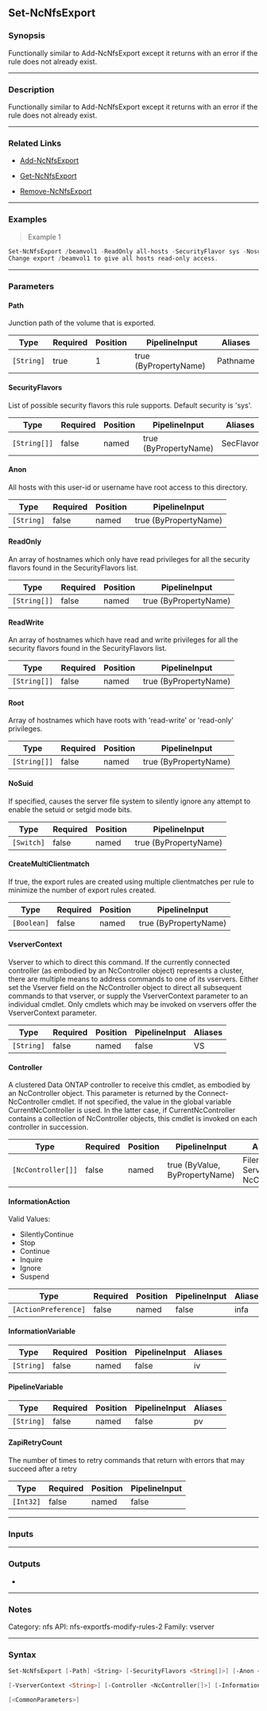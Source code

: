 Set-NcNfsExport
---------------

### Synopsis
Functionally similar to Add-NcNfsExport except it returns with an error if the rule does not already exist.

---

### Description

Functionally similar to Add-NcNfsExport except it returns with an error if the rule does not already exist.

---

### Related Links
* [Add-NcNfsExport](Add-NcNfsExport)

* [Get-NcNfsExport](Get-NcNfsExport)

* [Remove-NcNfsExport](Remove-NcNfsExport)

---

### Examples
> Example 1

```PowerShell
Set-NcNfsExport /beamvol1 -ReadOnly all-hosts -SecurityFlavor sys -Nosuid
Change export /beamvol1 to give all hosts read-only access.
```

---

### Parameters
#### **Path**
Junction path of the volume that is exported.

|Type      |Required|Position|PipelineInput        |Aliases |
|----------|--------|--------|---------------------|--------|
|`[String]`|true    |1       |true (ByPropertyName)|Pathname|

#### **SecurityFlavors**
List of possible security flavors this rule supports. Default security is 'sys'.

|Type        |Required|Position|PipelineInput        |Aliases  |
|------------|--------|--------|---------------------|---------|
|`[String[]]`|false   |named   |true (ByPropertyName)|SecFlavor|

#### **Anon**
All hosts with this user-id or username have root access to this directory.

|Type      |Required|Position|PipelineInput        |
|----------|--------|--------|---------------------|
|`[String]`|false   |named   |true (ByPropertyName)|

#### **ReadOnly**
An array of hostnames which only have read privileges for all the security flavors found in the SecurityFlavors list.

|Type        |Required|Position|PipelineInput        |
|------------|--------|--------|---------------------|
|`[String[]]`|false   |named   |true (ByPropertyName)|

#### **ReadWrite**
An array of hostnames which have read and write privileges for all the security flavors found in the SecurityFlavors list.

|Type        |Required|Position|PipelineInput        |
|------------|--------|--------|---------------------|
|`[String[]]`|false   |named   |true (ByPropertyName)|

#### **Root**
Array of hostnames which have roots with 'read-write' or 'read-only' privileges.

|Type        |Required|Position|PipelineInput        |
|------------|--------|--------|---------------------|
|`[String[]]`|false   |named   |true (ByPropertyName)|

#### **NoSuid**
If specified, causes the server file system to silently ignore any attempt to enable the setuid or setgid mode bits.

|Type      |Required|Position|PipelineInput        |
|----------|--------|--------|---------------------|
|`[Switch]`|false   |named   |true (ByPropertyName)|

#### **CreateMultiClientmatch**
If true, the export rules are created using multiple clientmatches per rule to minimize the number of export rules created.

|Type       |Required|Position|PipelineInput        |
|-----------|--------|--------|---------------------|
|`[Boolean]`|false   |named   |true (ByPropertyName)|

#### **VserverContext**
Vserver to which to direct this command.  If the currently connected controller (as embodied by an NcController object) represents a cluster, there are multiple means to address commands to one of its vservers.  Either set the Vserver field on the NcController object to direct all subsequent commands to that vserver, or supply the VserverContext parameter to an individual cmdlet.  Only cmdlets which may be invoked on vservers offer the VserverContext parameter.

|Type      |Required|Position|PipelineInput|Aliases|
|----------|--------|--------|-------------|-------|
|`[String]`|false   |named   |false        |VS     |

#### **Controller**
A clustered Data ONTAP controller to receive this cmdlet, as embodied by an NcController object.  This parameter is returned by the Connect-NcController cmdlet.  If not specified, the value in the global variable CurrentNcController is used.  In the latter case, if CurrentNcController contains a collection of NcController objects, this cmdlet is invoked on each controller in succession.

|Type              |Required|Position|PipelineInput                 |Aliases                          |
|------------------|--------|--------|------------------------------|---------------------------------|
|`[NcController[]]`|false   |named   |true (ByValue, ByPropertyName)|Filer<br/>Server<br/>NcController|

#### **InformationAction**

Valid Values:

* SilentlyContinue
* Stop
* Continue
* Inquire
* Ignore
* Suspend

|Type                |Required|Position|PipelineInput|Aliases|
|--------------------|--------|--------|-------------|-------|
|`[ActionPreference]`|false   |named   |false        |infa   |

#### **InformationVariable**

|Type      |Required|Position|PipelineInput|Aliases|
|----------|--------|--------|-------------|-------|
|`[String]`|false   |named   |false        |iv     |

#### **PipelineVariable**

|Type      |Required|Position|PipelineInput|Aliases|
|----------|--------|--------|-------------|-------|
|`[String]`|false   |named   |false        |pv     |

#### **ZapiRetryCount**
The number of times to retry commands that return with errors that may succeed after a retry

|Type     |Required|Position|PipelineInput|
|---------|--------|--------|-------------|
|`[Int32]`|false   |named   |false        |

---

### Inputs

---

### Outputs
* 

---

### Notes
Category: nfs
API: nfs-exportfs-modify-rules-2
Family: vserver

---

### Syntax
```PowerShell
Set-NcNfsExport [-Path] <String> [-SecurityFlavors <String[]>] [-Anon <String>] [-ReadOnly <String[]>] [-ReadWrite <String[]>] [-Root <String[]>] [-NoSuid] [-CreateMultiClientmatch <Boolean>] 
```
```PowerShell
[-VserverContext <String>] [-Controller <NcController[]>] [-InformationAction <ActionPreference>] [-InformationVariable <String>] [-PipelineVariable <String>] [-ZapiRetryCount <Int32>] 
```
```PowerShell
[<CommonParameters>]
```
